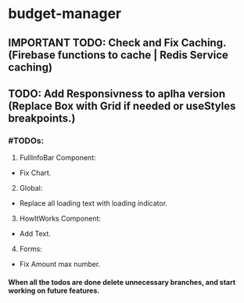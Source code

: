 # budget-manager

## IMPORTANT TODO: Check and Fix Caching. (Firebase functions to cache | Redis Service caching)

## TODO: Add Responsivness to aplha version (Replace Box with Grid if needed or useStyles breakpoints.)

### #TODOs:

1. FullInfoBar Component:

- Fix Chart.

2. Global:

- Replace all loading text with loading indicator.

3. HowItWorks Component:

- Add Text.

4. Forms:

- Fix Amount max number.

#### When all the todos are done delete unnecessary branches, and start working on future features.
